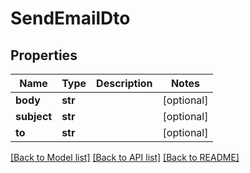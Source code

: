 # SendEmailDto

## Properties
Name | Type | Description | Notes
------------ | ------------- | ------------- | -------------
**body** | **str** |  | [optional] 
**subject** | **str** |  | [optional] 
**to** | **str** |  | [optional] 

[[Back to Model list]](../README.md#documentation-for-models) [[Back to API list]](../README.md#documentation-for-api-endpoints) [[Back to README]](../README.md)


